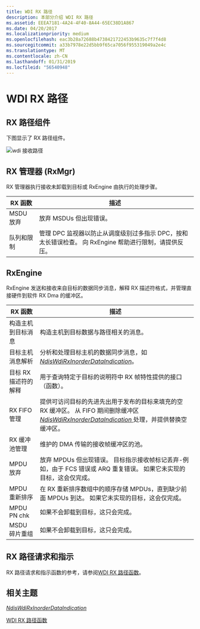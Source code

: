 ```yaml
---
title: WDI RX 路径
description: 本部分介绍 WDI RX 路径
ms.assetid: EEEA7181-4A24-4F40-8A44-65EC38D1A867
ms.date: 04/20/2017
ms.localizationpriority: medium
ms.openlocfilehash: eac3b28a72688b4738421722453b9635c7f7f4d8
ms.sourcegitcommit: a33b7978e22d5bb9f65ca7056f955319049a2e4c
ms.translationtype: MT
ms.contentlocale: zh-CN
ms.lasthandoff: 01/31/2019
ms.locfileid: "56540948"
---
```

# <a name="wdi-rx-path"></a>WDI RX 路径


## <a name="rx-path-components"></a>RX 路径组件


下图显示了 RX 路径组件。

![wdi 接收路径](images/wdi-receive-path-block-diagram.png)

## <a name="rx-manager-rxmgr"></a>RX 管理器 (RxMgr)


RX 管理器执行接收未卸载到目标或 RxEngine 由执行的处理步骤。

| RX 函数            | 描述                                                                                                                                                                                     |
|------------------------|-------------------------------------------------------------------------------------------------------------------------------------------------------------------------------------------------|
| MSDU 放弃           | 放弃 MSDUs 但出现错误。                                                                                                                                                                      |
| 队列和限制 | 管理 DPC 监视器以防止从调度级别过多指示 DPC，按和太长错误检查。 向 RxEngine 帮助进行限制，请提供反压。 |

 

## <a name="rxengine"></a>RxEngine


RxEngine 发送和接收来自目标的数据同步消息，解释 RX 描述符格式，并管理直接硬件到软件 RX Dma 的缓冲区。

| RX 函数                             | 描述                                                                                                                                                                                                                                              |
|-----------------------------------------|----------------------------------------------------------------------------------------------------------------------------------------------------------------------------------------------------------------------------------------------------------|
| 构造主机到目标消息     | 构造主机到目标数据与路径相关的消息。                                                                                                                                                                                                     |
| 目标主机消息解析          | 分析和处理目标主机的数据同步消息，如[ *NdisWdiRxInorderDataIndication*](https://msdn.microsoft.com/library/windows/hardware/mt297606)。                                                                                                          |
| 目标 RX 描述符的解释 | 用于查询特定于目标的说明符中 RX 帧特性提供的接口 （函数）。                                                                                                                                                   |
| RX FIFO 管理                      | 提供可访问目标的先进先出用于发布的目标来填充的空 RX 缓冲区。 从 FIFO 期间删除缓冲区[ *NdisWdiRxInorderDataIndication* ](https://msdn.microsoft.com/library/windows/hardware/mt297606)处理，并提供替换空缓冲区。 |
| RX 缓冲池管理               | 维护的 DMA 传输的接收帧缓冲区的池。                                                                                                                                                                                           |
| MPDU 放弃                            | 放弃 MPDUs 但出现错误。 目标指示接收帧标记丢弃-例如，由于 FCS 错误或 ARQ 重复错误。 如果它未实现的目标，这会仅完成。                                              |
| MPDU 重新排序                            | 在 RX 重新排序数组中的顺序存储 MPDUs，直到缺少前面 MPDUs 到达。 如果它未实现的目标，这会仅完成。                                                                                                   |
| MPDU PN chk                             | 如果不会卸载到目标，这只会完成。                                                                                                                                                                                                  |
| MSDU 碎片重组                | 如果不会卸载到目标，这只会完成。                                                                                                                                                                                                  |

 

## <a name="rx-path-requests-and-indications"></a>RX 路径请求和指示


RX 路径请求和指示函数的参考，请参阅[WDI RX 路径函数](https://msdn.microsoft.com/library/windows/hardware/mt269105)。

## <a name="related-topics"></a>相关主题


[*NdisWdiRxInorderDataIndication*](https://msdn.microsoft.com/library/windows/hardware/mt297606)

[WDI RX 路径函数](https://msdn.microsoft.com/library/windows/hardware/mt269105)

 

 






